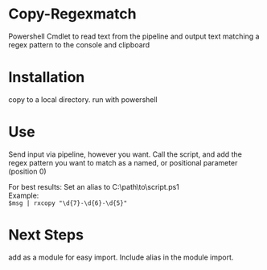 # Copy-Regexmatch
Powershell Cmdlet to read text from the pipeline and output text matching a regex pattern to the console and clipboard

# Installation  
copy to a local directory. run with powershell

# Use  
Send input via pipeline, however you want. Call the script, and add the regex pattern you want to match as a named, or positional parameter (position 0) 

For best results: Set an alias to C:\path\to\script.ps1  
Example:  
```$msg | rxcopy "\d{7}-\d{6}-\d{5}"```

# Next Steps  
add as a module for easy import. Include alias in the module import.
